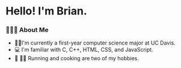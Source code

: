 ﻿# Hello! I'm Brian.

###  👨🏻‍💻  About Me 

- 👨‍🎓I'm currently a first-year computer science major at UC Davis.
- 💻 I'm familiar with C, C++, HTML, CSS, and JavaScript.
- 🏃 👨‍🍳 Running and cooking are two of my hobbies.
